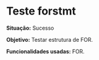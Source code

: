 # Teste forstmt
<b>Situação:</b> Sucesso

<b>Objetivo:</b> Testar estrutura de FOR.

<b>Funcionalidades usadas:</b> FOR.
